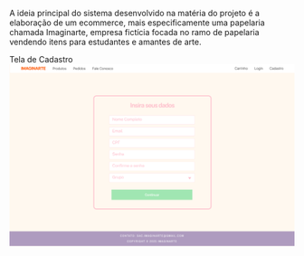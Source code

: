 A ideia principal do sistema desenvolvido na matéria do projeto é a elaboração de um ecommerce, mais especificamente uma papelaria chamada Imaginarte, empresa fictícia focada no ramo de papelaria vendendo itens para estudantes e amantes de arte.



Tela de Cadastro 
![Tela de Cadastro](/Imagens/TelaCadastro.png)
